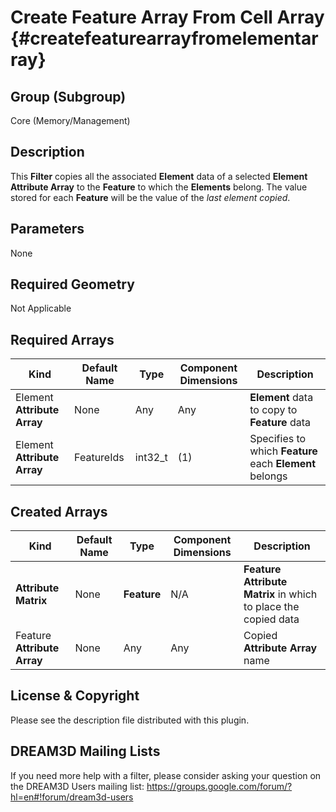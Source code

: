 Create Feature Array From Cell Array {#createfeaturearrayfromelementarray}
=============

## Group (Subgroup) ##

Core (Memory/Management)

## Description ##

This **Filter** copies all the associated **Element** data of a selected **Element Attribute Array** to the **Feature** to which the **Elements** belong. The value stored for each **Feature** will be the value of the _last element copied_. 

## Parameters ##
None

## Required Geometry ##
Not Applicable


## Required Arrays ##
| Kind | Default Name | Type | Component Dimensions | Description |
|------|--------------|-------------|---------|-----|
| Element **Attribute Array** | None | Any | Any | **Element** data to copy to **Feature** data |
| Element **Attribute Array** | FeatureIds | int32_t | (1) | Specifies to which **Feature** each **Element** belongs |


## Created Arrays ##
| Kind | Default Name | Type | Component Dimensions | Description |
|------|--------------|-------------|---------|-----|
| **Attribute Matrix** | None | **Feature**  | N/A | **Feature Attribute Matrix** in which to place the copied data |
| Feature **Attribute Array** | None | Any  | Any | Copied **Attribute Array** name |

## License & Copyright ##

Please see the description file distributed with this plugin.

## DREAM3D Mailing Lists ##

If you need more help with a filter, please consider asking your question on the DREAM3D Users mailing list:
https://groups.google.com/forum/?hl=en#!forum/dream3d-users


